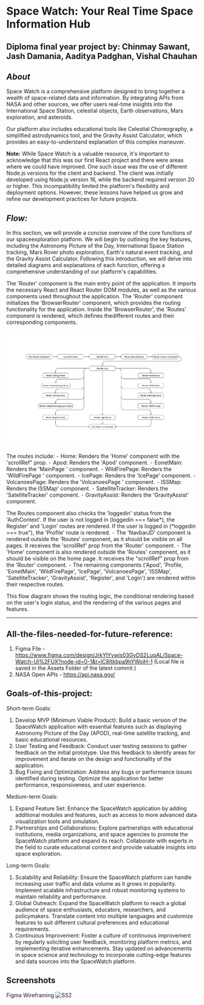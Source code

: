 # Space Watch: Your Real Time Space Information Hub
## Diploma final year project by: Chinmay Sawant, Jash Damania, Aaditya Padghan, Vishal Chauhan

## *About* 

Space Watch is a comprehensive platform designed to bring together a wealth of space-related data and information. By integrating APIs from NASA and other sources, we offer users real-time insights into the International Space Station, celestial objects, Earth observations, Mars exploration, and asteroids.

Our platform also includes educational tools like Celestial Choreography, a simplified astrodynamics tool, and the Gravity Assist Calculator, which provides an easy-to-understand explanation of this complex maneuver.

**Note:** While Space Watch is a valuable resource, it's important to acknowledge that this was our first React project and there were areas where we could have improved. One such issue was the use of different Node.js versions for the client and backend. The client was initially developed using Node.js version 16, while the backend required version 20 or higher. This incompatibility limited the platform's flexibility and deployment options. However, these lessons have helped us grow and refine our development practices for future projects.

## *Flow:*
In this section, we will provide a concise overview of the core functions of our spaceexploration platform. We will begin by outlining the key features, including the Astronomy Picture of the Day, International Space Station tracking, Mars Rover photo exploration, Earth's natural event tracking, and the Gravity Assist Calculator. Following this introduction, we will delve into detailed diagrams and explanations of each function, offering a comprehensive understanding of our platform's capabilities.

The 'Router' component is the main entry point of the application. It imports the necessary React and React Router DOM modules, as well as the various components used throughout the application. The 'Router' component initializes the 'BrowserRouter' component, which provides the routing functionality for the application. Inside the 'BrowserRouter', the 'Routes' component is rendered, which defines thedifferent routes and their corresponding components.

![SS1](https://github.com/Chinmay-HS/Space-Watch-CPE/blob/47d92cdf392385895ca22ea37fdc1b5382a26b3b/SS2.jpg)

The routes include:
⁃ Home: Renders the 'Home' component with the 'scrollRef" prop.
⁃ Apod: Renders the 'Apod' component.
⁃ EonetMain: Renders the 'MainPage ' component.
⁃ WildFirePage: Renders the 'WildFirePage ' component.
⁃ IcePage: Renders the 'IcePage' component.
⁃ VolcanoesPage: Renders the 'VolcanoesPage ' component.
⁃ ISSMap: Renders the ISSMap' component.
⁃ SatelliteTracker: Renders the 'SatelliteTracker' component.
⁃ GravityAssist: Renders the 'GravityAssist' component.

The Routes component also checks the 'loggedin' status from the 'AuthContext'. If the user is not logged in (loggedin === false*), the Register' and 'Login' routes are rendered.
If the user is logged in (*loggedin === true"), the 'Profile' route is rendered.
⁃ The 'NavbarJD' component is rendered outside the 'Routes' component, as it should
be visible on all pages. It receives the 'scrollRef' prop from the 'Router' component.
⁃ The 'Home' component is also rendered outside the 'Routes' component, as it should
be visible on the home page. It receives the "scrollRef" prop from the 'Router' component.
⁃ The remaining components ('Apod', 'Profile, 'EonetMain', 'WildFirePage',
'IcePage', 'VolcanoesPage', 'ISSMap', 'SatelliteTracker', 'GravityAssist', 'Register', and
'Login') are rendered within their respective routes.

This flow diagram shows the routing logic, the conditional rendering based on the user's login status, and the rendering of the various pages and features.

---

## All-the-files-needed-for-future-reference:
1. Figma File - https://www.figma.com/design/JrkYlYywjs03GyDS2LuqAL/Space-Watch-UI%2FUX?node-id=0-1&t=lC8Itkbpa9hYWojH-1 (Local file is saved in the Assets Folder of the latest commit.)
2. NASA Open APIs - https://api.nasa.gov/

## Goals-of-this-project:
Short-term Goals:
1. Develop MVP (Minimum Viable Product): Build a basic version of the SpaceWatch application with essential features such as displaying Astronomy Picture of the Day (APOD), real-time satellite tracking, and basic educational resources.
2. User Testing and Feedback: Conduct user testing sessions to gather feedback on the initial prototype. Use this feedback to identify areas for improvement and iterate on the design and functionality of the application.
3. Bug Fixing and Optimization: Address any bugs or performance issues identified during testing. Optimize the application for better performance, responsiveness, and user experience.

Medium-term Goals:
1. Expand Feature Set: Enhance the SpaceWatch application by adding additional modules and features, such as access to more advanced data visualization tools and simulation.
2. Partnerships and Collaborations: Explore partnerships with educational institutions, media organizations, and space agencies to promote the SpaceWatch platform and expand its reach. Collaborate with experts in the field to curate educational content and
provide valuable insights into space exploration.

Long-term Goals:
1. Scalability and Reliability: Ensure the SpaceWatch platform can handle increasing user traffic and data volume as it grows in popularity. Implement scalable infrastructure and robust monitoring systems to maintain reliability and performance.
2. Global Outreach: Expand the SpaceWatch platform to reach a global audience of space enthusiasts, educators, researchers, and policymakers. Translate content into multiple languages and customize features to suit different cultural preferences and educational requirements.
3. Continuous Improvement: Foster a culture of continuous improvement by regularly soliciting user feedback, monitoring platform metrics, and implementing iterative enhancements. Stay updated on advancements in space science and technology to
incorporate cutting-edge features and data sources into the SpaceWatch platform.

## Screenshots
Figma Wireframing 
![SS2](https://github.com/Chinmay-HS/Space-Watch-CPE/blob/47d92cdf392385895ca22ea37fdc1b5382a26b3b/SS1.png)


